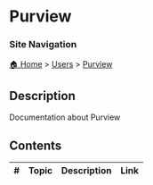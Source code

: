 <!-- description: Documentation about Purview -->
# Purview

### Site Navigation
[🏠 Home](../../README.md) > [Users](../README.md) > [Purview](README.md)

## Description
Documentation about Purview

## Contents

| **#** | **Topic** | **Description** | **Link** |
|---|---|---|---|